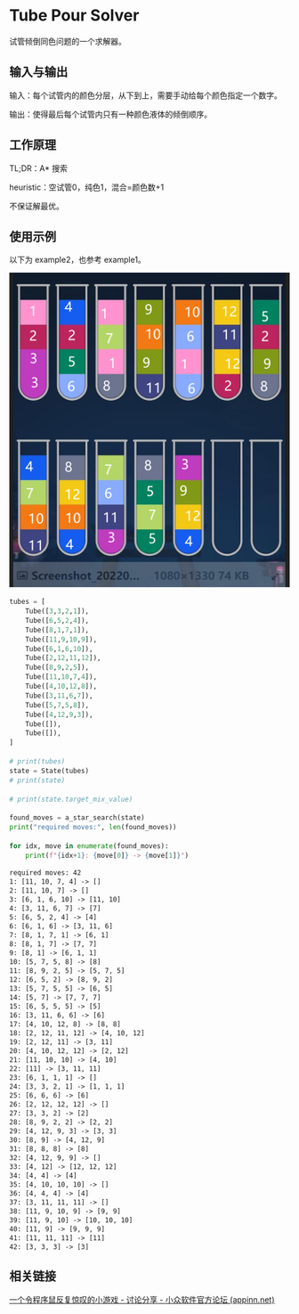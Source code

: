 # Tube Pour Solver

试管倾倒同色问题的一个求解器。



## 输入与输出

输入：每个试管内的颜色分层，从下到上，需要手动给每个颜色指定一个数字。

输出：使得最后每个试管内只有一种颜色液体的倾倒顺序。

## 工作原理

TL;DR：A* 搜索

heuristic：空试管0，纯色1，混合=颜色数+1

不保证解最优。

## 使用示例

以下为 example2，也参考 example1。

![](example2.png)

```python
tubes = [
    Tube([3,3,2,1]),
    Tube([6,5,2,4]),
    Tube([8,1,7,1]),
    Tube([11,9,10,9]),
    Tube([6,1,6,10]),
    Tube([2,12,11,12]),
    Tube([8,9,2,5]),
    Tube([11,10,7,4]),
    Tube([4,10,12,8]),
    Tube([3,11,6,7]),
    Tube([5,7,5,8]),
    Tube([4,12,9,3]),
    Tube([]),
    Tube([]),
]

# print(tubes)
state = State(tubes)
# print(state)

# print(state.target_mix_value)

found_moves = a_star_search(state)
print("required moves:", len(found_moves))

for idx, move in enumerate(found_moves):
    print(f"{idx+1}: {move[0]} -> {move[1]}")
```

```
required moves: 42
1: [11, 10, 7, 4] -> []
2: [11, 10, 7] -> []
3: [6, 1, 6, 10] -> [11, 10]
4: [3, 11, 6, 7] -> [7]
5: [6, 5, 2, 4] -> [4]
6: [6, 1, 6] -> [3, 11, 6]
7: [8, 1, 7, 1] -> [6, 1]
8: [8, 1, 7] -> [7, 7]
9: [8, 1] -> [6, 1, 1]
10: [5, 7, 5, 8] -> [8]
11: [8, 9, 2, 5] -> [5, 7, 5]
12: [6, 5, 2] -> [8, 9, 2]
13: [5, 7, 5, 5] -> [6, 5]
14: [5, 7] -> [7, 7, 7]
15: [6, 5, 5, 5] -> [5]
16: [3, 11, 6, 6] -> [6]
17: [4, 10, 12, 8] -> [8, 8]
18: [2, 12, 11, 12] -> [4, 10, 12]
19: [2, 12, 11] -> [3, 11]
20: [4, 10, 12, 12] -> [2, 12]
21: [11, 10, 10] -> [4, 10]
22: [11] -> [3, 11, 11]
23: [6, 1, 1, 1] -> []
24: [3, 3, 2, 1] -> [1, 1, 1]
25: [6, 6, 6] -> [6]
26: [2, 12, 12, 12] -> []
27: [3, 3, 2] -> [2]
28: [8, 9, 2, 2] -> [2, 2]
29: [4, 12, 9, 3] -> [3, 3]
30: [8, 9] -> [4, 12, 9]
31: [8, 8, 8] -> [8]
32: [4, 12, 9, 9] -> []
33: [4, 12] -> [12, 12, 12]
34: [4, 4] -> [4]
35: [4, 10, 10, 10] -> []
36: [4, 4, 4] -> [4]
37: [3, 11, 11, 11] -> []
38: [11, 9, 10, 9] -> [9, 9]
39: [11, 9, 10] -> [10, 10, 10]
40: [11, 9] -> [9, 9, 9]
41: [11, 11, 11] -> [11]
42: [3, 3, 3] -> [3]
```

## 相关链接

[一个令程序鼠反复惊叹的小游戏 - 讨论分享 - 小众软件官方论坛 (appinn.net)](https://meta.appinn.net/t/topic/34279/19)